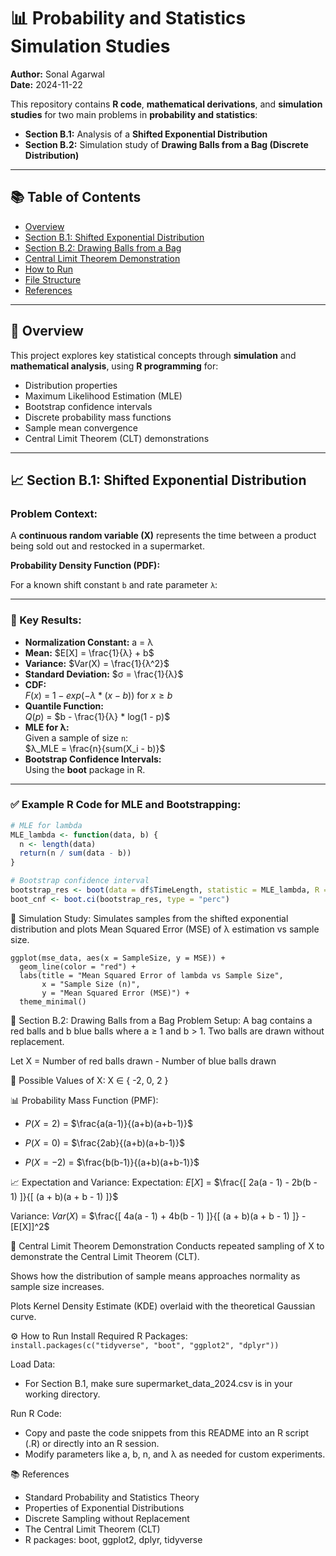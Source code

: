 # 📊 Probability and Statistics Simulation Studies

**Author:** Sonal Agarwal  
**Date:** 2024-11-22

This repository contains **R code**, **mathematical derivations**, and **simulation studies** for two main problems in **probability and statistics**:

- **Section B.1:** Analysis of a **Shifted Exponential Distribution**
- **Section B.2:** Simulation study of **Drawing Balls from a Bag (Discrete Distribution)**

---

## 📚 Table of Contents

- [Overview](#overview)
- [Section B.1: Shifted Exponential Distribution](#section-b1-shifted-exponential-distribution)
- [Section B.2: Drawing Balls from a Bag](#section-b2-drawing-balls-from-a-bag)
- [Central Limit Theorem Demonstration](#central-limit-theorem-demonstration)
- [How to Run](#how-to-run)
- [File Structure](#file-structure)
- [References](#references)

---

## 📝 Overview

This project explores key statistical concepts through **simulation** and **mathematical analysis**, using **R programming** for:

- Distribution properties
- Maximum Likelihood Estimation (MLE)
- Bootstrap confidence intervals
- Discrete probability mass functions
- Sample mean convergence
- Central Limit Theorem (CLT) demonstrations

---

## 📈 Section B.1: Shifted Exponential Distribution

### Problem Context:

A **continuous random variable (X)** represents the time between a product being sold out and restocked in a supermarket.

**Probability Density Function (PDF):**

For a known shift constant `b` and rate parameter `λ`:


---

### 📌 Key Results:

- **Normalization Constant:** a = λ
- **Mean:** $E[X] = \frac{1}{λ} + b$
- **Variance:** $Var(X) = \frac{1}{λ^2}$
- **Standard Deviation:** $σ = \frac{1}{λ}$
- **CDF:**  
  $F(x)$ = $1 - exp(-λ * (x - b))$ for $x ≥ b$
- **Quantile Function:**  
  $Q(p)$ = $b - \frac{1}{λ} * log(1 - p)$
- **MLE for λ:**  
  Given a sample of size `n`:  
  $λ_MLE = \frac{n}{sum(X_i - b)}$
- **Bootstrap Confidence Intervals:**  
  Using the **boot** package in R.

---

### ✅ Example R Code for MLE and Bootstrapping:

```r
# MLE for lambda
MLE_lambda <- function(data, b) {
  n <- length(data)
  return(n / sum(data - b))
}

# Bootstrap confidence interval
bootstrap_res <- boot(data = df$TimeLength, statistic = MLE_lambda, R = 10000)
boot_cnf <- boot.ci(bootstrap_res, type = "perc")
```

🎯 Simulation Study:
Simulates samples from the shifted exponential distribution and plots Mean Squared Error (MSE) of λ estimation vs sample size.
```
ggplot(mse_data, aes(x = SampleSize, y = MSE)) +
  geom_line(color = "red") +
  labs(title = "Mean Squared Error of lambda vs Sample Size",
       x = "Sample Size (n)",
       y = "Mean Squared Error (MSE)") +
  theme_minimal()
```

🎲 Section B.2: Drawing Balls from a Bag
Problem Setup:
A bag contains a red balls and b blue balls where a ≥ 1 and b > 1.
Two balls are drawn without replacement.

Let X = Number of red balls drawn - Number of blue balls drawn

📌 Possible Values of X:
X ∈ { -2, 0, 2 }

📊 Probability Mass Function (PMF):
- $P(X = 2)$ = $\frac{a(a-1)}{(a+b)(a+b-1)}$

- $P(X = 0)$ = $\frac{2ab}{(a+b)(a+b-1)}$

- $P(X = -2)$ = $\frac{b(b-1)}{(a+b)(a+b-1)}$


📈 Expectation and Variance:
Expectation:
$E[X]$ = $\frac{[ 2a(a - 1) - 2b(b - 1) ]}{[ (a + b)(a + b - 1) ]}$

Variance:
$Var(X)$ = $\frac{[ 4a(a - 1) + 4b(b - 1) ]}{[ (a + b)(a + b - 1) ]} - [E[X]]^2$

📏 Central Limit Theorem Demonstration
Conducts repeated sampling of X to demonstrate the Central Limit Theorem (CLT).

Shows how the distribution of sample means approaches normality as sample size increases.

Plots Kernel Density Estimate (KDE) overlaid with the theoretical Gaussian curve.


⚙️ How to Run
Install Required R Packages:
```install.packages(c("tidyverse", "boot", "ggplot2", "dplyr"))```

Load Data:
- For Section B.1, make sure supermarket_data_2024.csv is in your working directory.

Run R Code:
- Copy and paste the code snippets from this README into an R script (.R) or directly into an R session.
- Modify parameters like a, b, n, and λ as needed for custom experiments.

📚 References
- Standard Probability and Statistics Theory
- Properties of Exponential Distributions
- Discrete Sampling without Replacement
- The Central Limit Theorem (CLT)
- R packages: boot, ggplot2, dplyr, tidyverse


